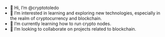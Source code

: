 - 👋 Hi, I’m @cryptotoledo
- 👀 I’m interested in learning and exploring new technologies, especially in the realm of cryptocurrency and blockchain.
- 🌱 I’m currently learning how to run crypto nodes.
- 💞️ I’m looking to collaborate on projects related to blockchain.


<!---
cryptotoledo/cryptotoledo is a ✨ special ✨ repository because its `README.md` (this file) appears on your GitHub profile.
You can click the Preview link to take a look at your changes.
--->
